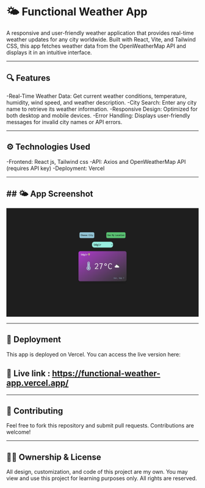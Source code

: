# 🌤️ Functional Weather App

A responsive and user-friendly weather application that provides real-time weather updates for any city worldwide. Built with React, Vite, and Tailwind CSS, this app fetches weather data from the OpenWeatherMap API and displays it in an intuitive interface.

---

## 🔍 Features

-Real-Time Weather Data: Get current weather conditions, temperature, humidity, wind speed, and weather description.
-City Search: Enter any city name to retrieve its weather information.
-Responsive Design: Optimized for both desktop and mobile devices.
-Error Handling: Displays user-friendly messages for invalid city names or API errors.

---

## ⚙️ Technologies Used

-Frontend: React js, Tailwind css
-API: Axios and OpenWeatherMap API (requires API key)
-Deployment: Vercel

---

## ## 🌤️ App Screenshot

![Weather App Screenshot](image-of-app.png)

---

## 🚀 Deployment

This app is deployed on Vercel. You can access the live version here:

## 🎥 Live link :  https://functional-weather-app.vercel.app/

---

## 🧪 Contributing

Feel free to fork this repository and submit pull requests. Contributions are welcome!

---

## 🧑‍💻 Ownership & License

All design, customization, and code of this project are my own. You may view and use this project for learning purposes only. All rights are reserved.

